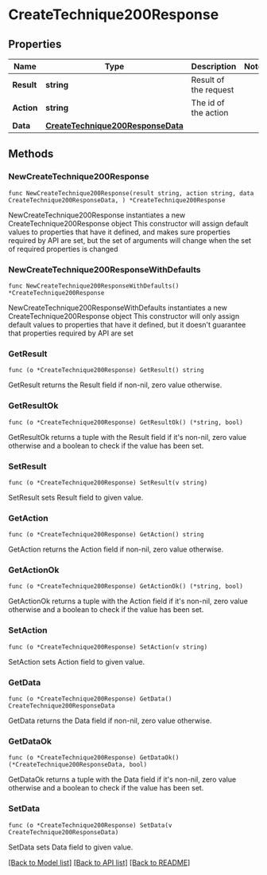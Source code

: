 # CreateTechnique200Response

## Properties

Name | Type | Description | Notes
------------ | ------------- | ------------- | -------------
**Result** | **string** | Result of the request | 
**Action** | **string** | The id of the action | 
**Data** | [**CreateTechnique200ResponseData**](CreateTechnique200ResponseData.md) |  | 

## Methods

### NewCreateTechnique200Response

`func NewCreateTechnique200Response(result string, action string, data CreateTechnique200ResponseData, ) *CreateTechnique200Response`

NewCreateTechnique200Response instantiates a new CreateTechnique200Response object
This constructor will assign default values to properties that have it defined,
and makes sure properties required by API are set, but the set of arguments
will change when the set of required properties is changed

### NewCreateTechnique200ResponseWithDefaults

`func NewCreateTechnique200ResponseWithDefaults() *CreateTechnique200Response`

NewCreateTechnique200ResponseWithDefaults instantiates a new CreateTechnique200Response object
This constructor will only assign default values to properties that have it defined,
but it doesn't guarantee that properties required by API are set

### GetResult

`func (o *CreateTechnique200Response) GetResult() string`

GetResult returns the Result field if non-nil, zero value otherwise.

### GetResultOk

`func (o *CreateTechnique200Response) GetResultOk() (*string, bool)`

GetResultOk returns a tuple with the Result field if it's non-nil, zero value otherwise
and a boolean to check if the value has been set.

### SetResult

`func (o *CreateTechnique200Response) SetResult(v string)`

SetResult sets Result field to given value.


### GetAction

`func (o *CreateTechnique200Response) GetAction() string`

GetAction returns the Action field if non-nil, zero value otherwise.

### GetActionOk

`func (o *CreateTechnique200Response) GetActionOk() (*string, bool)`

GetActionOk returns a tuple with the Action field if it's non-nil, zero value otherwise
and a boolean to check if the value has been set.

### SetAction

`func (o *CreateTechnique200Response) SetAction(v string)`

SetAction sets Action field to given value.


### GetData

`func (o *CreateTechnique200Response) GetData() CreateTechnique200ResponseData`

GetData returns the Data field if non-nil, zero value otherwise.

### GetDataOk

`func (o *CreateTechnique200Response) GetDataOk() (*CreateTechnique200ResponseData, bool)`

GetDataOk returns a tuple with the Data field if it's non-nil, zero value otherwise
and a boolean to check if the value has been set.

### SetData

`func (o *CreateTechnique200Response) SetData(v CreateTechnique200ResponseData)`

SetData sets Data field to given value.



[[Back to Model list]](../README.md#documentation-for-models) [[Back to API list]](../README.md#documentation-for-api-endpoints) [[Back to README]](../README.md)


